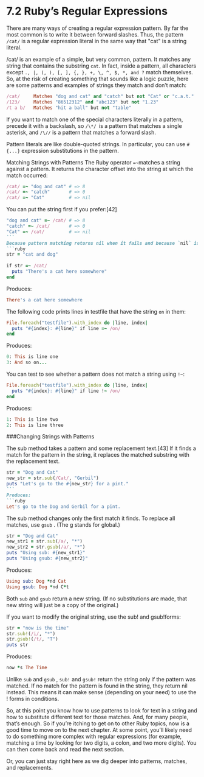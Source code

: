 7.2 Ruby’s Regular Expressions
====
There are many ways of creating a regular expression pattern. By far the most common is to write it between forward slashes. Thus, the pattern ​`/cat/​` is a regular expression literal in the same way that ​"cat"​ is a string literal.

​/cat/​ is an example of a simple, but very common, pattern. It matches any string that contains the substring ​`cat`​. In fact, inside a pattern, all characters except `., |, (, ), [, ], {, }, +, \, ^, $, *, and ?` match themselves. So, at the risk of creating something that sounds like a logic puzzle, here are some patterns and examples of strings they match and don’t match:
```ruby
​/cat/​   	Matches ​"dog and cat"​ and ​"catch"​ but not ​"Cat"​ or ​"c.a.t."​
​/123/​     Matches ​"86512312"​ and ​"abc123"​ but not ​"1.23"​
​/t a b/​   Matches ​"hit a ball"​ but not ​"table"​
```
If you want to match one of the special characters literally in a pattern, precede it with a backslash, so ​`/\*/​ `is a pattern that matches a single asterisk, and ​`/\//​` is a pattern that matches a forward slash.

Pattern literals are like double-quoted strings. In particular, you can use ​`#{...}​` expression substitutions in the pattern.

Matching Strings with Patterns
The Ruby operator `​=~​` matches a string against a pattern. It returns the character offset into the string at which the match occurred:
```ruby
/cat/ =~ ​"dog and cat"​ ​# => 8​​ 	
/cat/ =~ ​"catch"​       ​# => 0​​ 	
/cat/ =~ ​"Cat"​         ​# => nil
```
You can put the string first if you prefer:[42]
```ruby
​"dog and cat"​ =~ /cat/ ​# => 8​​ 	
​"catch"​ =~ /cat/       ​# => 0​​ 	
​"Cat"​ =~ /cat/         ​# => nil
```​
Because pattern matching returns ​nil​ when it fails and because `​nil​` is equivalent to ​`false`​ in a boolean context, you can use the result of a pattern match as a condition in statements such as ​if​ and ​while​.
```ruby
str = ​"cat and dog"​	
​ 	
​if​ str =~ /cat/​ 	
  puts ​"There's a cat here somewhere"​​ 	
​end​
```
Produces:
```ruby
There's a cat here somewhere
```
The following code prints lines in ​testfile​ that have the string `​on`​ in them:
```ruby
File.foreach(​"testfile"​).with_index ​do​ |line, index|​ 	
  puts ​"​#{index}​: ​#{line}​"​ ​if​ line =~ /on/​ 	
​end​
```
Produces:
```ruby
0: This is line one​ 	
3: And so on...
```
You can test to see whether a pattern does not match a string using `!~​`:
```ruby
File.foreach(​"testfile"​).with_index ​do​ |line, index|​ 	
  puts ​"​#{index}​: ​#{line}​"​ ​if​ line !~ /on/​ 	
​end​
```
Produces:
```ruby
1: This is line two​ 	
2: This is line three
```
###Changing Strings with Patterns

The ​sub​ method takes a pattern and some replacement text.[43] If it finds a match for the pattern in the string, it replaces the matched substring with the replacement text.
```ruby
str = ​"Dog and Cat"​​ 	
new_str = str.sub(/Cat/, ​"Gerbil"​)​ 	
puts ​"Let's go to the ​#{new_str}​ for a pint."
```​
Produces:
```ruby
Let's go to the Dog and Gerbil for a pint.
```
The ​sub​ method changes only the first match it finds. To replace all matches, use ​`gsub`​ . (The ​g​ stands for global.)
```ruby
str = ​"Dog and Cat"​​ 	
new_str1 = str.sub(/a/, ​"*"​)​ 	
new_str2 = str.gsub(/a/, ​"*"​)​ 	
puts ​"Using sub: ​#{new_str1}​"​​ 	
puts ​"Using gsub: ​#{new_str2}​"
```
Produces:
```ruby
Using sub: Dog *nd Cat​ 	
Using gsub: Dog *nd C*t
```
Both ​`sub`​ and `​gsub`​ return a new string. (If no substitutions are made, that new string will just be a copy of the original.)

If you want to modify the original string, use the ​sub!​ and ​gsub!​ forms:
```ruby
str = ​"now is the time"​​ 	
str.sub!(/i/, ​"*"​)​ 	
str.gsub!(/t/, ​"T"​)​ 	
puts str
```
Produces:
```ruby
now *s The Time
```
Unlike ​`sub`​ and ​`gsub`​ , ​`sub!`​ and `​gsub!`​ return the string only if the pattern was matched. If no match for the pattern is found in the string, they return ​nil​ instead. This means it can make sense (depending on your need) to use the ! forms in conditions.

So, at this point you know how to use patterns to look for text in a string and how to substitute different text for those matches. And, for many people, that’s enough. So if you’re itching to get on to other Ruby topics, now is a good time to move on to the next chapter. At some point, you’ll likely need to do something more complex with regular expressions (for example, matching a time by looking for two digits, a colon, and two more digits). You can then come back and read the next section.

Or, you can just stay right here as we dig deeper into patterns, matches, and replacements.